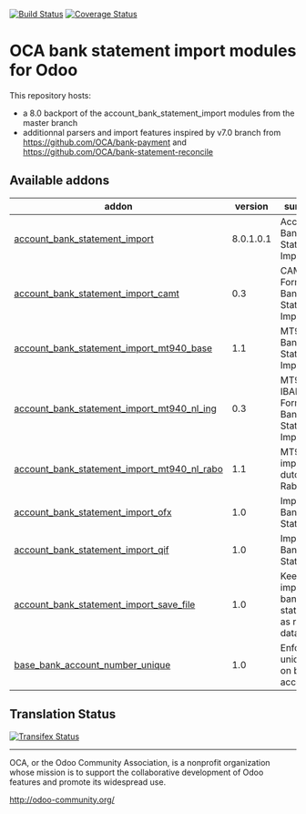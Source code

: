 [![Build Status](https://travis-ci.org/OCA/bank-statement-import.svg?branch=8.0)](https://travis-ci.org/OCA/bank-statement-import)
[![Coverage Status](https://coveralls.io/repos/OCA/bank-statement-import/badge.svg?branch=8.0)](https://coveralls.io/r/OCA/bank-statement-import?branch=8.0)

OCA bank statement import modules for Odoo
==========================================

This repository hosts:
* a 8.0 backport of the account_bank_statement_import modules from the master branch
* additionnal parsers and import features inspired by v7.0 branch from https://github.com/OCA/bank-payment and https://github.com/OCA/bank-statement-reconcile

[//]: # (addons)
Available addons
----------------
addon | version | summary
--- | --- | ---
[account_bank_statement_import](account_bank_statement_import/) | 8.0.1.0.1 | Account Bank Statement Import
[account_bank_statement_import_camt](account_bank_statement_import_camt/) | 0.3 | CAMT Format Bank Statements Import
[account_bank_statement_import_mt940_base](account_bank_statement_import_mt940_base/) | 1.1 | MT940 Bank Statements Import
[account_bank_statement_import_mt940_nl_ing](account_bank_statement_import_mt940_nl_ing/) | 0.3 | MT940 IBAN ING Format Bank Statements Import
[account_bank_statement_import_mt940_nl_rabo](account_bank_statement_import_mt940_nl_rabo/) | 1.1 | MT940 import for dutch Rabobank
[account_bank_statement_import_ofx](account_bank_statement_import_ofx/) | 1.0 | Import OFX Bank Statement
[account_bank_statement_import_qif](account_bank_statement_import_qif/) | 1.0 | Import QIF Bank Statement
[account_bank_statement_import_save_file](account_bank_statement_import_save_file/) | 1.0 | Keep imported bank statements as raw data
[base_bank_account_number_unique](base_bank_account_number_unique/) | 1.0 | Enforce uniqueness on bank accounts

[//]: # (end addons)

Translation Status
------------------
[![Transifex Status](https://www.transifex.com/projects/p/OCA-bank-statement-import-8-0/chart/image_png)](https://www.transifex.com/projects/p/OCA-bank-statement-import-8-0)

----

OCA, or the Odoo Community Association, is a nonprofit organization whose 
mission is to support the collaborative development of Odoo features and 
promote its widespread use.

http://odoo-community.org/

